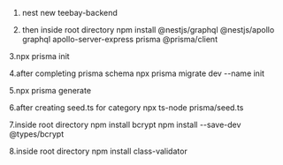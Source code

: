 1. nest new teebay-backend

2. then inside root directory 
npm install @nestjs/graphql @nestjs/apollo graphql apollo-server-express prisma @prisma/client

3.npx prisma init

4.after completing prisma schema
npx prisma migrate dev --name init

5.npx prisma generate

6.after creating seed.ts for category
npx ts-node prisma/seed.ts

7.inside root directory 
npm install bcrypt
npm install --save-dev @types/bcrypt

8.inside root directory 
npm install class-validator

